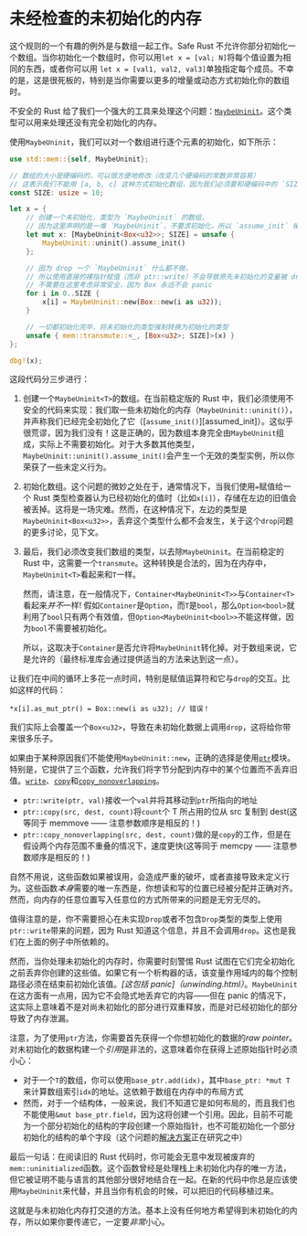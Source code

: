 # 未经检查的未初始化的内存

这个规则的一个有趣的例外是与数组一起工作。Safe Rust 不允许你部分初始化一个数组。当你初始化一个数组时，你可以用`let x = [val; N]`将每个值设置为相同的东西，或者你可以用 `let x = [val1, val2, val3]`单独指定每个成员。不幸的是，这是很死板的，特别是当你需要以更多的增量或动态方式初始化你的数组时。

不安全的 Rust 给了我们一个强大的工具来处理这个问题：[`MaybeUninit`]。这个类型可以用来处理还没有完全初始化的内存。

使用`MaybeUninit`，我们可以对一个数组进行逐个元素的初始化，如下所示：

```rust
use std::mem::{self, MaybeUninit};

// 数组的大小是硬编码的，可以很方便地修改（改变几个硬编码的常数非常容易）
// 这表示我们不能用 [a, b, c] 这种方式初始化数组，因为我们必须要和硬编码中的 `SIZE` 保持同步！
const SIZE: usize = 10;

let x = {
    // 创建一个未初始化，类型为 `MaybeUninit` 的数组，
    // 因为这里声明的是一堆 `MaybeUninit`，不要求初始化，所以 `assume_init` 操作是安全的
    let mut x: [MaybeUninit<Box<u32>>; SIZE] = unsafe {
        MaybeUninit::uninit().assume_init()
    };

    // 因为 drop 一个 `MaybeUninit` 什么都不做，
    // 所以使用直接的裸指针赋值（而非 ptr::write）不会导致原先未初始化的变量被 drop
    // 不需要在这里考虑异常安全，因为 Box 永远不会 panic
    for i in 0..SIZE {
        x[i] = MaybeUninit::new(Box::new(i as u32));
    }

    // 一切都初始化完毕，将未初始化的类型强制转换为初始化的类型
    unsafe { mem::transmute::<_, [Box<u32>; SIZE]>(x) }
};

dbg!(x);
```

这段代码分三步进行：

1. 创建一个`MaybeUninit<T>`的数组。在当前稳定版的 Rust 中，我们必须使用不安全的代码来实现：我们取一些未初始化的内存（`MaybeUninit::uninit()`），并声称我们已经完全初始化了它（[`assume_init()`][assumed_init]）。这似乎很荒谬，因为我们没有！这是正确的，因为数组本身完全由`MaybeUninit`组成，实际上不需要初始化。对于大多数其他类型，`MaybeUninit::uninit().assume_init()`会产生一个无效的类型实例，所以你荣获了一些未定义行为。

2. 初始化数组。这个问题的微妙之处在于，通常情况下，当我们使用`=`赋值给一个 Rust 类型检查器认为已经初始化的值时（比如`x[i]`），存储在左边的旧值会被丢掉。这将是一场灾难。然而，在这种情况下，左边的类型是`MaybeUninit<Box<u32>>`，丢弃这个类型什么都不会发生，关于这个`drop`问题的更多讨论，见下文。

3. 最后，我们必须改变我们数组的类型，以去除`MaybeUninit`。在当前稳定的 Rust 中，这需要一个`transmute`。这种转换是合法的，因为在内存中，`MaybeUninit<T>`看起来和`T`一样。

    然而，请注意，在一般情况下，`Container<MaybeUninit<T>>`与`Container<T>`看起来*并不*一样! 假如`Container`是`Option`，而`T`是`bool`，那么`Option<bool>`就利用了`bool`只有两个有效值，但`Option<MaybeUninit<bool>>`不能这样做，因为`bool`不需要被初始化。

    所以，这取决于`Container`是否允许将`MaybeUninit`转化掉。对于数组来说，它是允许的（最终标准库会通过提供适当的方法来达到这一点）。

让我们在中间的循环上多花一点时间，特别是赋值运算符和它与`drop`的交互。比如这样的代码：

<!-- ignore: simplified code -->
```rust,ignore
*x[i].as_mut_ptr() = Box::new(i as u32); // 错误！
```

我们实际上会覆盖一个`Box<u32>`，导致在未初始化数据上调用`drop`，这将给你带来很多乐子。

如果由于某种原因我们不能使用`MaybeUninit::new`，正确的选择是使用[`ptr`]模块。特别是，它提供了三个函数，允许我们将字节分配到内存中的某个位置而不丢弃旧值。[`write`]、[`copy`]和[`copy_nonoverlapping`]。

* `ptr::write(ptr, val)`接收一个`val`并将其移动到`ptr`所指向的地址
* `ptr::copy(src, dest, count)`将`count`个 T 所占用的位从 src 复制到 dest(这等同于 memmove —— 注意参数顺序是相反的！)
* `ptr::copy_nonoverlapping(src, dest, count)`做的是`copy`的工作，但是在假设两个内存范围不重叠的情况下，速度更快(这等同于 memcpy —— 注意参数顺序是相反的！)

自然不用说，这些函数如果被误用，会造成严重的破坏，或者直接导致未定义行为。这些函数*本身*需要的唯一东西是，你想读和写的位置已经被分配并正确对齐。然而，向内存的任意位置写入任意位的方式所带来的问题是无穷无尽的。

值得注意的是，你不需要担心在未实现`Drop`或者不包含`Drop`类型的类型上使用`ptr::write`带来的问题，因为 Rust 知道这个信息，并且不会调用`drop`。这也是我们在上面的例子中所依赖的。

然而，当你处理未初始化的内存时，你需要时刻警惕 Rust 试图在它们完全初始化之前丢弃你创建的这些值。如果它有一个析构器的话，该变量作用域内的每个控制路径必须在结束前初始化该值。*[这包括 panic]（unwinding.html）*。`MaybeUninit`在这方面有一点用，因为它不会隐式地丢弃它的内容——但在 panic 的情况下，这实际上意味着不是对尚未初始化的部分进行双重释放，而是对已经初始化的部分导致了内存泄漏。

注意，为了使用`ptr`方法，你需要首先获得一个你想初始化的数据的*raw pointer*。对未初始化的数据构建一个*引用*是非法的，这意味着你在获得上述原始指针时必须小心：

* 对于一个`T`的数组，你可以使用`base_ptr.add(idx)`，其中`base_ptr: *mut T`来计算数组索引`idx`的地址。这依赖于数组在内存中的布局方式
* 然而，对于一个结构体，一般来说，我们不知道它是如何布局的，而且我们也不能使用`&mut base_ptr.field`，因为这将创建一个引用。因此，目前不可能为一个部分初始化的结构的字段创建一个原始指针，也不可能初始化一个部分初始化的结构的单个字段（这个问题的[解决方案](https://github.com/rust-lang/rust/issues/64490)正在研究之中）

最后一句话：在阅读旧的 Rust 代码时，你可能会无意中发现被废弃的`mem::uninitialized`函数。这个函数曾经是处理栈上未初始化内存的唯一方法，但它被证明不能与语言的其他部分很好地结合在一起。在新的代码中你总是应该使用`MaybeUninit`来代替，并且当你有机会的时候，可以把旧的代码移植过来。

这就是与未初始化内存打交道的方法。基本上没有任何地方希望得到未初始化的内存，所以如果你要传递它，一定要*非常*小心。

[`MaybeUninit`]: https://doc.rust-lang.org/core/mem/union.MaybeUninit.html
[assume_init]: https://doc.rust-lang.org/core/mem/union.MaybeUninit.html#method.assume_init
[`ptr`]: https://doc.rust-lang.org/core/ptr/index.html
[`write`]: https://doc.rust-lang.org/core/ptr/fn.write.html
[`copy`]: https://doc.rust-lang.org/std/ptr/fn.copy.html
[`copy_nonoverlapping`]: https://doc.rust-lang.org/std/ptr/fn.copy_nonoverlapping.html
